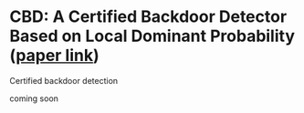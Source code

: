 # CBD: A Certified Backdoor Detector Based on Local Dominant Probability ([paper link]([https://www.cambridge.org/highereducation/books/adversarial-learning-and-secure-ai/79986B5D288511757C2A95D71262E039#overview](https://openreview.net/forum?id=H1CQZqpgdQ&referrer=%5Bthe%20profile%20of%20Zhen%20Xiang%5D(%2Fprofile%3Fid%3D~Zhen_Xiang1))https://openreview.net/forum?id=H1CQZqpgdQ&referrer=%5Bthe%20profile%20of%20Zhen%20Xiang%5D(%2Fprofile%3Fid%3D~Zhen_Xiang1)))


Certified backdoor detection

coming soon
